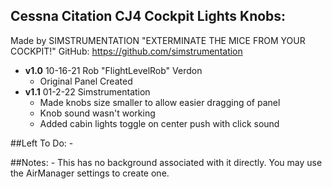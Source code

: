 ## Cessna Citation CJ4 Cockpit Lights Knobs:
Made by SIMSTRUMENTATION "EXTERMINATE THE MICE FROM YOUR COCKPIT!"
GitHub: https://github.com/simstrumentation

- **v1.0** 10-16-21 Rob "FlightLevelRob" Verdon 
    - Original Panel Created
- **v1.1** 01-2-22 Simstrumentation 
    - Made knobs size smaller to allow easier dragging of panel
    - Knob sound wasn't working
    - Added cabin lights toggle on center push with click sound
    																						
##Left To Do:
    - 
	
##Notes:
    - This has no background associated with it directly. You may use the AirManager settings to create one.		